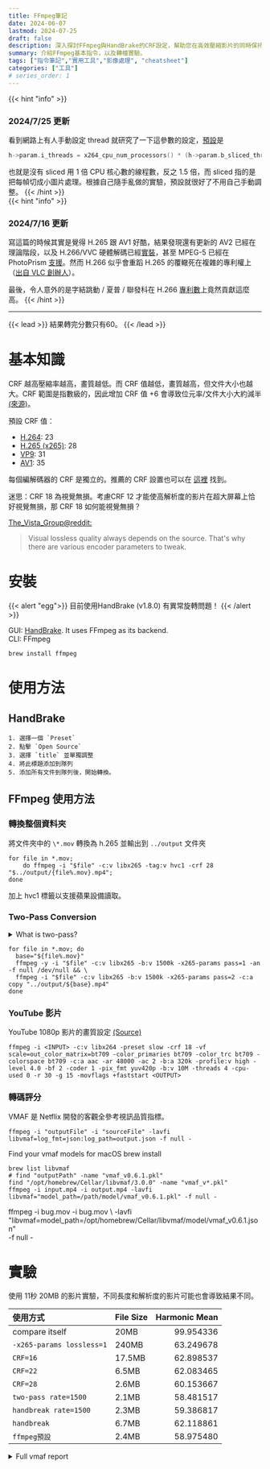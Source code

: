 ```yaml
---
title: FFmpeg筆記
date: 2024-06-07
lastmod: 2024-07-25
draft: false
description: 深入探討FFmpeg與HandBrake的CRF設定，幫助您在高效壓縮影片的同時保持最佳畫質。了解CRF值的影響、不同編解碼器的推薦設置及如何使用這些工具進行影片轉碼。
summary: 介紹FFmpeg基本指令，以及轉檔實驗。
tags: ["指令筆記","實用工具","影像處理", "cheatsheet"]
categories: ["工具"]
# series_order: 1
---
```


{{< hint "info" >}}
<h3>2024/7/25 更新</h3>

看到網路上有人手動設定 thread 就研究了一下這參數的設定，[預設](https://obsproject.com/forum/threads/can-you-please-explain-x264-option-threads.76917/)是
```C
h->param.i_threads = x264_cpu_num_processors() * (h->param.b_sliced_threads?2:3)/2;
```
也就是沒有 sliced 用 1 倍 CPU 核心數的線程數，反之 1.5 倍，而 sliced 指的是把每幀切成小圖片處理。根據自己隨手亂做的實驗，預設就很好了不用自己手動調整。
{{< /hint >}}  
{{< hint "info" >}}
<h3>2024/7/16 更新</h3>

寫這篇的時候其實是覺得 H.265 跟 AV1 好酷，結果發現還有更新的 AV2 已經在理論階段，以及 H.266/VVC 硬體解碼已經[實裝](https://www.techpowerup.com/review/intel-lunar-lake-technical-deep-dive/5.html)，甚至 MPEG-5 已經在 PhotoPrism [支援](https://github.com/photoprism/photoprism/issues/4314)。然而 H.266 似乎會重蹈 H.265 的覆轍死在複雜的專利權上（[出自 VLC 創辦人](https://www.youtube.com/watch?v=6xUhpZXPbBM)）。

最後，令人意外的是字結跳動 / 夏普 / 聯發科在 H.266 [專利數](https://www.chttl.com.tw/_news/n_tech07.html)上竟然貢獻這麼高。
{{< /hint >}}  

---


{{< lead >}}
結果轉完分數只有60。
{{< /lead >}}


# 基本知識
CRF 越高壓縮率越高，畫質越低。而 CRF 值越低，畫質越高，但文件大小也越大。CRF 範圍是指數級的，因此增加 CRF 值 +6 會導致位元率/文件大小大約減半 [(來源)](https://trac.ffmpeg.org/wiki/Encode/H.264)。

預設 CRF 值：

- [H.264](https://trac.ffmpeg.org/wiki/Encode/H.264): 23
- [H.265 (x265)](https://trac.ffmpeg.org/wiki/Encode/H.265): 28
- [VP9](https://trac.ffmpeg.org/wiki/Encode/VP9): 31
- [AV1](https://trac.ffmpeg.org/wiki/Encode/AV1): 35

每個編解碼器的 CRF 是獨立的。推薦的 CRF 設置也可以在 [這裡](https://handbrake.fr/docs/en/1.7.0/workflow/adjust-quality.html) 找到。

迷思：CRF 18 為視覺無損。考慮CRF 12 才能使高解析度的影片在超大屏幕上恰好視覺無損，那 CRF 18 如何能視覺無損？

[The_Vista_Group@reddit:](https://www.reddit.com/r/ffmpeg/comments/jc88v3/what_crf_is_visual_lossless_for_4k/)  
> Visual lossless quality always depends on the source. That's why there are various encoder parameters to tweak.

# 安裝
{{< alert "egg">}}
目前使用HandBrake (v1.8.0) 有異常旋轉問題！
{{< /alert >}}

GUI: [HandBrake](https://handbrake.fr/downloads.php). It uses FFmpeg as its backend.  
CLI: FFmpeg

```
brew install ffmpeg
```

# 使用方法
## HandBrake

    1. 選擇一個 `Preset`
    2. 點擊 `Open Source`
    3. 選擇 `title` 並單獨調整
    4. 將此標題添加到隊列
    5. 添加所有文件到隊列後，開始轉換。

## FFmpeg 使用方法

### 轉換整個資料夾

將文件夾中的 `\*.mov` 轉換為 h.265 並輸出到 `../output` 文件夾


```
for file in *.mov;
    do ffmpeg -i "$file" -c:v libx265 -tag:v hvc1 -crf 28 "$../output/{file%.mov}.mp4";
done
```

加上 hvc1 標籤以支援蘋果設備讀取。

### Two-Pass Conversion

<details>
	<summary>What is two-pass?</summary>

[Source](https://www.pcdvd.com.tw/printthread.php?t=1109930&page=2&pp=10)
>我昨天研究了一下，根據國外論壇的討論，發現 multi-pass 並非是用來增強畫質，而是用來控制流量而已。
>
>簡單地說，如果用 CRF（恒定質量）壓出一個 1GB 的影片，再用 2-pass 壓出同樣大小的影片，兩者畫質是幾乎沒有分別的。2-pass 畫質比較好是指和 CBR、ABR 的比較。如果沒有需要精確的流量控制，事實上並不需要用 multi-pass。而 pass 越多次，會越接近設定的流量。

</details>

```
for file in *.mov; do
  base="${file%.mov}"
  ffmpeg -y -i "$file" -c:v libx265 -b:v 1500k -x265-params pass=1 -an -f null /dev/null && \
  ffmpeg -i "$file" -c:v libx265 -b:v 1500k -x265-params pass=2 -c:a copy "../output/${base}.mp4"
done
```

### YouTube 影片

YouTube 1080p 影片的畫質設定 [(Source)](https://www.reddit.com/r/ffmpeg/comments/r1qwyy/best_streaming_settings_for_youtube/)

```
ffmpeg -i <INPUT> -c:v libx264 -preset slow -crf 18 -vf scale=out_color_matrix=bt709 -color_primaries bt709 -color_trc bt709 -colorspace bt709 -c:a aac -ar 48000 -ac 2 -b:a 320k -profile:v high -level 4.0 -bf 2 -coder 1 -pix_fmt yuv420p -b:v 10M -threads 4 -cpu-used 0 -r 30 -g 15 -movflags +faststart <OUTPUT>
```

### 轉碼評分  

VMAF 是 Netflix 開發的客觀全參考視訊品質指標。

```
ffmpeg -i "outputFile" -i "sourceFile" -lavfi libvmaf=log_fmt=json:log_path=output.json -f null -
```

Find your vmaf models for macOS brew install

```
brew list libvmaf
# find "outputPath" -name "vmaf_v0.6.1.pkl"
find "/opt/homebrew/Cellar/libvmaf/3.0.0" -name "vmaf_v*.pkl"
ffmpeg -i input.mp4 -i output.mp4 -lavfi libvmaf="model_path=/path/model/vmaf_v0.6.1.pkl" -f null -
```

ffmpeg -i bug.mov -i bug.mov \ 
    -lavfi "libvmaf=model_path=/opt/homebrew/Cellar/libvmaf/model/vmaf_v0.6.1.json" \
    -f null -

# 實驗

使用 11秒 20MB 的影片實驗，不同長度和解析度的影片可能也會導致結果不同。


| 使用方式                  | File Size |   Harmonic Mean |
|:------------------------|:-----------|----------------:|
| compare itself           | 20MB      |       99.954336 |
| `-x265-params lossless=1`| 240MB     |       63.249678 |
| `CRF=16`                 | 17.5MB    |       62.898537 |
| `CRF=22`                 | 6.5MB     |       62.083465 |
| `CRF=28`                 | 2.6MB     |       60.153667 |
| `two-pass rate=1500`     | 2.1MB     |       58.481517 |
| `handbreak rate=1500`    | 2.3MB     |       59.386817 |
| `handbreak`              | 6.7MB     |       62.118861 |
| `ffmpeg預設`              | 2.4MB     |       58.975480 |




<details>
  <summary>Full vmaf report</summary>

compare itself  
"vmaf": {  
"min": 97.427842,  
"max": 100.000000,  
"mean": 99.954852,  
"harmonic_mean": 99.954336  
}

使用 `-x265-params lossless=1`  
"vmaf": {  
"min": 0.000000,  
"max": 100.000000,  
"mean": 92.043819,  
"harmonic_mean": 63.249678  
}

使用 `crf=16`:  
"vmaf": {  
"min": 0.000000,  
"max": 100.000000,  
"mean": 91.293176,  
"harmonic_mean": 62.898537  
}

使用 `crf=22`:  
"vmaf": {  
"min": 0.000000,  
"max": 100.000000,  
"mean": 89.517049,  
"harmonic_mean": 62.083465  
}

使用 `crf=28`:  
"vmaf": {  
"min": 0.000000,  
"max": 100.000000,  
"mean": 85.081152,  
"harmonic_mean": 60.153667  
}

使用 `two-pass rate=1500`:  
"vmaf": {  
"min": 0.000000,  
"max": 99.919186,  
"mean": 81.759161,  
"harmonic_mean": 58.481517  
}

使用 `handbreak rate=1500`:  
"vmaf": {  
"min": 0.000000,  
"max": 100.000000,  
"mean": 83.455953,  
"harmonic_mean": 59.386817  
}

使用 `handbreak`:  
"vmaf": {  
"min": 0.000000,  
"max": 100.000000,  
"mean": 89.575997,  
"harmonic_mean": 62.118861  
}

使用 `ffmpeg預設`:  
"vmaf": {  
"min": 0.000000,  
"max": 100.000000,  
"mean": 82.775001,  
"harmonic_mean": 58.975480  
}
</details>

